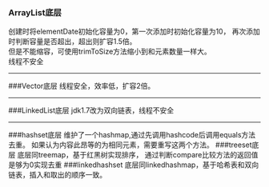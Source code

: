 ### ArrayList底层
创建时将elementDate初始化容量为0，第一次添加时初始化容量为10，
再次添加时判断容量是否超出，超出则扩容1.5倍。<br>
但是不能缩容，可使用trimToSize方法缩小到和元素数量一样大。<br>
线程不安全
***
###Vector底层
线程安全，效率低，扩容2倍。
***
###LinkedList底层
jdk1.7改为双向链表，线程不安全
***
###hashset底层
维护了一个hashmap,通过先调用hashcode后调用equals方法去重。
如果认为内容此昂等的为相同元素，需要重写这两个方法。
###treeset底层
底层同treemap，基于红黑树实现排序，
通过判断compare比较方法的返回值是够为0实现去重
###linkedhashset
底层同linkedhashmap，基于哈希表和双向链表，插入和取出的顺序一致。



